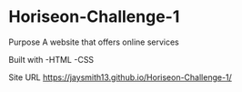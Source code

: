 # Horiseon-Challenge-1

Purpose 
A website that offers online services

Built with
-HTML
-CSS


Site URL https://jaysmith13.github.io/Horiseon-Challenge-1/
